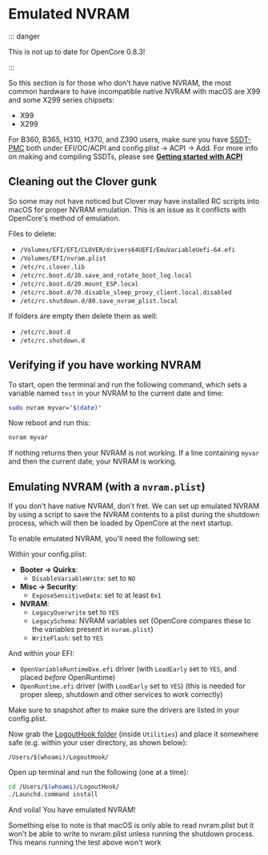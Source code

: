 # Emulated NVRAM

::: danger

This is not up to date for OpenCore 0.8.3!

:::

So this section is for those who don't have native NVRAM, the most common hardware to have incompatible native NVRAM with macOS are X99 and some X299 series chipsets:

* X99
* X299

For B360, B365, H310, H370, and Z390 users, make sure you have [SSDT-PMC](https://dortania.github.io/Getting-Started-With-ACPI/) both under EFI/OC/ACPI and config.plist -> ACPI -> Add. For more info on making and compiling SSDTs, please see [**Getting started with ACPI**](https://dortania.github.io/Getting-Started-With-ACPI/)

## Cleaning out the Clover gunk

So some may not have noticed but Clover may have installed RC scripts into macOS for proper NVRAM emulation. This is an issue as it conflicts with OpenCore's method of emulation.

Files to delete:

* `/Volumes/EFI/EFI/CLOVER/drivers64UEFI/EmuVariableUefi-64.efi`
* `/Volumes/EFI/nvram.plist`
* `/etc/rc.clover.lib`
* `/etc/rc.boot.d/10.save_and_rotate_boot_log.local`
* `/etc/rc.boot.d/20.mount_ESP.local`
* `/etc/rc.boot.d/70.disable_sleep_proxy_client.local.disabled`
* `/etc/rc.shutdown.d/80.save_nvram_plist.local​`

If folders are empty then delete them as well:

* `/etc/rc.boot.d`
* `/etc/rc.shutdown.d​`

## Verifying if you have working NVRAM

To start, open the terminal and run the following command, which sets a variable named `test` in your NVRAM to the current date and time:

```sh
sudo nvram myvar="$(date)"
```

Now reboot and run this:

```sh
nvram myvar
```

If nothing returns then your NVRAM is not working. If a line containing `myvar` and then the current date, your NVRAM is working.

## Emulating NVRAM (with a `nvram.plist`)

If you don't have native NVRAM, don't fret. We can set up emulated NVRAM by using a script to save the NVRAM contents to a plist during the shutdown process, which will then be loaded by OpenCore at the next startup.

To enable emulated NVRAM, you'll need the following set:

Within your config.plist:

* **Booter -> Quirks**:
  * `DisableVariableWrite`: set to `NO`
* **Misc -> Security**:
  * `ExposeSensitiveData`: set to at least `0x1`
* **NVRAM**:
  * `LegacyOverwrite` set to `YES`
  * `LegacySchema`: NVRAM variables set (OpenCore compares these to the variables present in `nvram.plist`)
  * `WriteFlash`: set to `YES`

And within your EFI:

* `OpenVariableRuntimeDxe.efi` driver (with `LoadEarly` set to `YES`, and placed _before_ OpenRuntime)
* `OpenRuntime.efi` driver (with `LoadEarly` set to `YES`) (this is needed for proper sleep, shutdown and other services to work correctly)

Make sure to snapshot after to make sure the drivers are listed in your config.plist.

Now grab the [LogoutHook folder](https://github.com/acidanthera/OpenCorePkg/releases) (inside `Utilities`) and place it somewhere safe (e.g. within your user directory, as shown below):

`/Users/$(whoami)/LogoutHook/`

Open up terminal and run the following (one at a time):

```bash
cd /Users/$(whoami)/LogoutHook/
./Launchd.command install 
```

<!-- is this needed?
./Launchd.command install logout
-->

And voila! You have emulated NVRAM!

Something else to note is that macOS is only able to read nvram.plist but it won't be able to write to nvram.plist unless running the shutdown process. This means running the test above won't work
